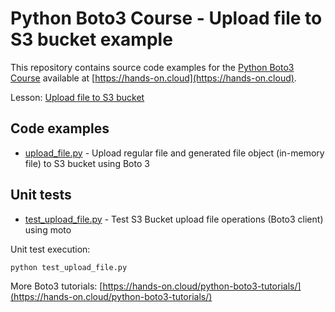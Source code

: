 # Python Boto3 Course - Upload file to S3 bucket example

This repository contains source code examples for the [Python Boto3 Course](https://hands-on.cloud/courses/python-boto3-course/) available at [https://hands-on.cloud](https://hands-on.cloud).

Lesson: [Upload file to S3 bucket](https://hands-on.cloud/course/boto3-s3-upload-file/)

## Code examples

* [upload_file.py](./upload_file.py) - Upload regular file and generated file object (in-memory file) to S3 bucket using Boto 3

## Unit tests

* [test_upload_file.py](./test_upload_file.py) - Test S3 Bucket upload file operations (Boto3 client) using moto

Unit test execution:

```sh
python test_upload_file.py
```

More Boto3 tutorials: [https://hands-on.cloud/python-boto3-tutorials/](https://hands-on.cloud/python-boto3-tutorials/)
